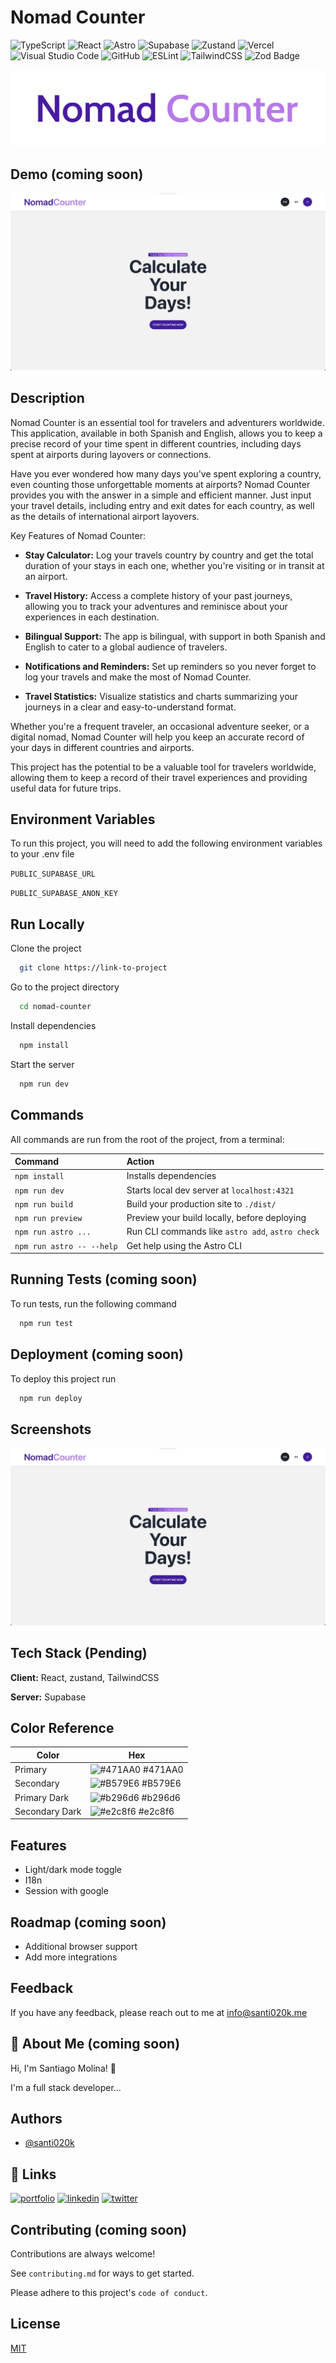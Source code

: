 # Nomad Counter

![TypeScript](https://img.shields.io/badge/typescript-%23007ACC.svg?style=for-the-badge&logo=typescript&logoColor=white)
![React](https://img.shields.io/badge/react-%2320232a.svg?style=for-the-badge&logo=react&logoColor=%2361DAFB)
![Astro](https://img.shields.io/badge/Astro-0C1222?style=for-the-badge&logo=astro&logoColor=FDFDFE)
![Supabase](https://img.shields.io/badge/Supabase-3ECF8E?style=for-the-badge&logo=supabase&logoColor=white)
![Zustand](https://img.shields.io/badge/zustand-%2320232a.svg?style=for-the-badge&logo=react&logoColor=%2361DAFB)
![Vercel](https://img.shields.io/badge/vercel-%23000000.svg?style=for-the-badge&logo=vercel&logoColor=white)
![Visual Studio Code](https://img.shields.io/badge/Visual%20Studio%20Code-0078d7.svg?style=for-the-badge&logo=visual-studio-code&logoColor=white)
![GitHub](https://img.shields.io/badge/github-%23121011.svg?style=for-the-badge&logo=github&logoColor=white)
![ESLint](https://img.shields.io/badge/ESLint-4B3263?style=for-the-badge&logo=eslint&logoColor=white)
![TailwindCSS](https://img.shields.io/badge/tailwindcss-%2338B2AC.svg?style=for-the-badge&logo=tailwind-css&logoColor=white)
![Zod Badge](https://img.shields.io/badge/Zod-3E67B1?logo=zod&logoColor=fff&style=flat)

<!-- Coming soon -->
![Logo](./public/assets/logo.webp)

## Demo (coming soon)

![App Screenshot](./public/assets/screenshot.png)

## Description

Nomad Counter is an essential tool for travelers and adventurers worldwide. This application, available in both Spanish and English, allows you to keep a precise record of your time spent in different countries, including days spent at airports during layovers or connections.

Have you ever wondered how many days you've spent exploring a country, even counting those unforgettable moments at airports? Nomad Counter provides you with the answer in a simple and efficient manner. Just input your travel details, including entry and exit dates for each country, as well as the details of international airport layovers.

Key Features of Nomad Counter:

- **Stay Calculator:** Log your travels country by country and get the total duration of your stays in each one, whether you're visiting or in transit at an airport.

- **Travel History:** Access a complete history of your past journeys, allowing you to track your adventures and reminisce about your experiences in each destination.

- **Bilingual Support:** The app is bilingual, with support in both Spanish and English to cater to a global audience of travelers.

- **Notifications and Reminders:** Set up reminders so you never forget to log your travels and make the most of Nomad Counter.

- **Travel Statistics:** Visualize statistics and charts summarizing your journeys in a clear and easy-to-understand format.

Whether you're a frequent traveler, an occasional adventure seeker, or a digital nomad, Nomad Counter will help you keep an accurate record of your days in different countries and airports.
<!-- Coming soon -->
<!-- Download the app today and start counting your days of exploration around the world! -->

This project has the potential to be a valuable tool for travelers worldwide, allowing them to keep a record of their travel experiences and providing useful data for future trips.

## Environment Variables

To run this project, you will need to add the following environment variables to your .env file

`PUBLIC_SUPABASE_URL`

`PUBLIC_SUPABASE_ANON_KEY`

## Run Locally

Clone the project

```bash
  git clone https://link-to-project
```

Go to the project directory

```bash
  cd nomad-counter
```

Install dependencies

```bash
  npm install
```

Start the server

```bash
  npm run dev
```

## Commands

All commands are run from the root of the project, from a terminal:

| Command                   | Action                                           |
| :------------------------ | :----------------------------------------------- |
| `npm install`             | Installs dependencies                            |
| `npm run dev`             | Starts local dev server at `localhost:4321`      |
| `npm run build`           | Build your production site to `./dist/`          |
| `npm run preview`         | Preview your build locally, before deploying     |
| `npm run astro ...`       | Run CLI commands like `astro add`, `astro check` |
| `npm run astro -- --help` | Get help using the Astro CLI                     |

## Running Tests (coming soon)

To run tests, run the following command

```bash
  npm run test
```

## Deployment (coming soon)

To deploy this project run

```bash
  npm run deploy
```

## Screenshots

![App Screenshot](./public/assets/screenshot.png)

## Tech Stack (Pending)

**Client:** React, zustand, TailwindCSS

**Server:** Supabase

## Color Reference

| Color             | Hex                                                                |
| ----------------- | ------------------------------------------------------------------ |
| Primary | ![#471AA0](https://via.placeholder.com/10/471AA0?text=+) #471AA0 |
| Secondary | ![#B579E6](https://via.placeholder.com/10/B579E6?text=+) #B579E6 |
| Primary Dark | ![#b296d6](https://via.placeholder.com/10/b296d6?text=+) #b296d6 |
| Secondary Dark | ![#e2c8f6](https://via.placeholder.com/10/e2c8f6?text=+) #e2c8f6 |

## Features

- Light/dark mode toggle
- I18n
- Session with google

## Roadmap (coming soon)

- Additional browser support
- Add more integrations

## Feedback

If you have any feedback, please reach out to me at <info@santi020k.me>

## 🚀 About Me (coming soon)

Hi, I'm Santiago Molina! 👋

I'm a full stack developer...

## Authors

- [@santi020k](https://www.github.com/santi020k)

## 🔗 Links

[![portfolio](https://img.shields.io/badge/my_portfolio-000?style=for-the-badge&logo=ko-fi&logoColor=white)](https://santi020k.me/)
[![linkedin](https://img.shields.io/badge/linkedin-0A66C2?style=for-the-badge&logo=linkedin&logoColor=white)](https://www.linkedin.com/in/santi020k/)
[![twitter](https://img.shields.io/badge/twitter-1DA1F2?style=for-the-badge&logo=twitter&logoColor=white)](https://twitter.com/santi020k)

## Contributing (coming soon)

Contributions are always welcome!

See `contributing.md` for ways to get started.

Please adhere to this project's `code of conduct`.

## License

[MIT](https://choosealicense.com/licenses/mit/)
